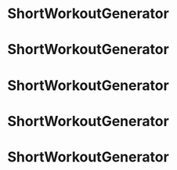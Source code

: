 # ShortWorkoutGenerator
# ShortWorkoutGenerator
# ShortWorkoutGenerator
# ShortWorkoutGenerator
# ShortWorkoutGenerator
